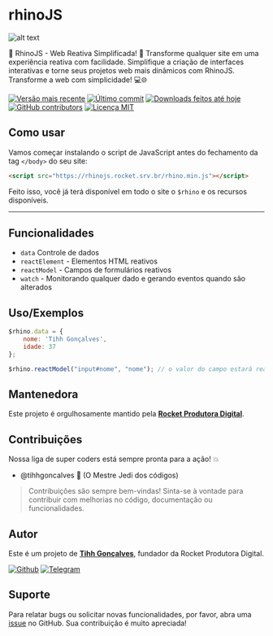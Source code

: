 
# rhinoJS
![alt text](https://raw.githubusercontent.com/tihhgoncalves/rhinoJS/develop/assets/images/logo.png)

🦏 RhinoJS - Web Reativa Simplificada! 🚀 Transforme qualquer site em uma experiência reativa com facilidade. Simplifique a criação de interfaces interativas e torne seus projetos web mais dinâmicos com RhinoJS. Transforme a web com simplicidade! 💻🌐

[![Versão mais recente](https://img.shields.io/github/release/tihhgoncalves/rhinoJS.svg?style=flat)]()
[![Último commit](https://img.shields.io/github/last-commit/tihhgoncalves/rhinoJS.svg?style=flat)]()
[![Downloads feitos até hoje](https://img.shields.io/github/downloads/tihhgoncalves/rhinoJS/total.svg?style=flat)]()
[![GitHub contributors](https://img.shields.io/github/contributors/tihhgoncalves/rhinoJS.svg?style=flat)]()
[![Licença MIT](https://img.shields.io/badge/License-MIT-yellow.svg)](https://opensource.org/licenses/)


## Como usar

Vamos começar instalando o script de JavaScript antes do fechamento da tag `</body>` do seu site:
```html
<script src="https://rhinojs.rocket.srv.br/rhino.min.js"></script>
```

Feito isso, você já terá disponível em todo o site o `$rhino` e os recursos disponíveis.

---


## Funcionalidades

- `data` Controle de dados
- `reactElement` - Elementos HTML reativos
- `reactModel` - Campos de formulários reativos
- `watch` - Monitorando qualquer dado e gerando eventos quando são alterados



## Uso/Exemplos

```javascript
$rhino.data = {
    nome: 'Tihh Gonçalves',
    idade: 37
};

$rhino.reactModel("input#nome", "nome"); // o valor do campo estará reativo em $rhino.data.nome
```

## Mantenedora

Este projeto é orgulhosamente mantido pela **[Rocket Produtora Digital](http://www.produtorarocket.com)**.

## Contribuições

Nossa liga de super coders está sempre pronta para a ação! 💥

- @tihhgoncalves 🚀 (O Mestre Jedi dos códigos)

 > Contribuições são sempre bem-vindas! Sinta-se à vontade para contribuir com melhorias no código, documentação ou funcionalidades.

## Autor

Este é um projeto de **[Tihh Gonçalves](https://github.com/tihhgoncalves)**, fundador da Rocket Produtora Digital.

[![Github](https://img.shields.io/badge/GitHub-181717.svg?style=for-the-badge&logo=GitHub&logoColor=white)](https://github.com/tihhgoncalves)
[![Telegram](https://img.shields.io/badge/Telegram-26A5E4.svg?style=for-the-badge&logo=Telegram&logoColor=white)](https://t.me/tihhgoncalves)

## Suporte

Para relatar bugs ou solicitar novas funcionalidades, por favor, abra uma [issue](https://github.com/tihhgoncalves/rhinoJS/issues) no GitHub. Sua contribuição é muito apreciada!


